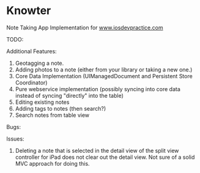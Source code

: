 Knowter
=======

Note Taking App Implementation for www.iosdevpractice.com

TODO:

Additional Features:

1. Geotagging a note.
2. Adding photos to a note (either from your library or taking a new one.)
3. Core Data Implementation (UIManagedDocument and Persistent Store Coordinator)
4. Pure webservice implementation (possibly syncing into core data instead of syncing "directly" into the table)
5. Editing existing notes
6. Adding tags to notes (then search?)
7. Search notes from table view

Bugs:

Issues:

1. Deleting a note that is selected in the detail view of the split view controller for iPad does not clear out the detail view. Not sure of a solid MVC approach for doing this.

